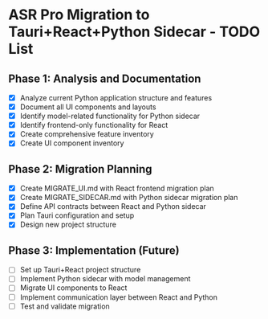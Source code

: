 # ASR Pro Migration to Tauri+React+Python Sidecar - TODO List

## Phase 1: Analysis and Documentation
- [x] Analyze current Python application structure and features
- [x] Document all UI components and layouts
- [x] Identify model-related functionality for Python sidecar
- [x] Identify frontend-only functionality for React
- [x] Create comprehensive feature inventory
- [x] Create UI component inventory

## Phase 2: Migration Planning
- [x] Create MIGRATE_UI.md with React frontend migration plan
- [x] Create MIGRATE_SIDECAR.md with Python sidecar migration plan
- [x] Define API contracts between React and Python sidecar
- [x] Plan Tauri configuration and setup
- [x] Design new project structure

## Phase 3: Implementation (Future)
- [ ] Set up Tauri+React project structure
- [ ] Implement Python sidecar with model management
- [ ] Migrate UI components to React
- [ ] Implement communication layer between React and Python
- [ ] Test and validate migration
